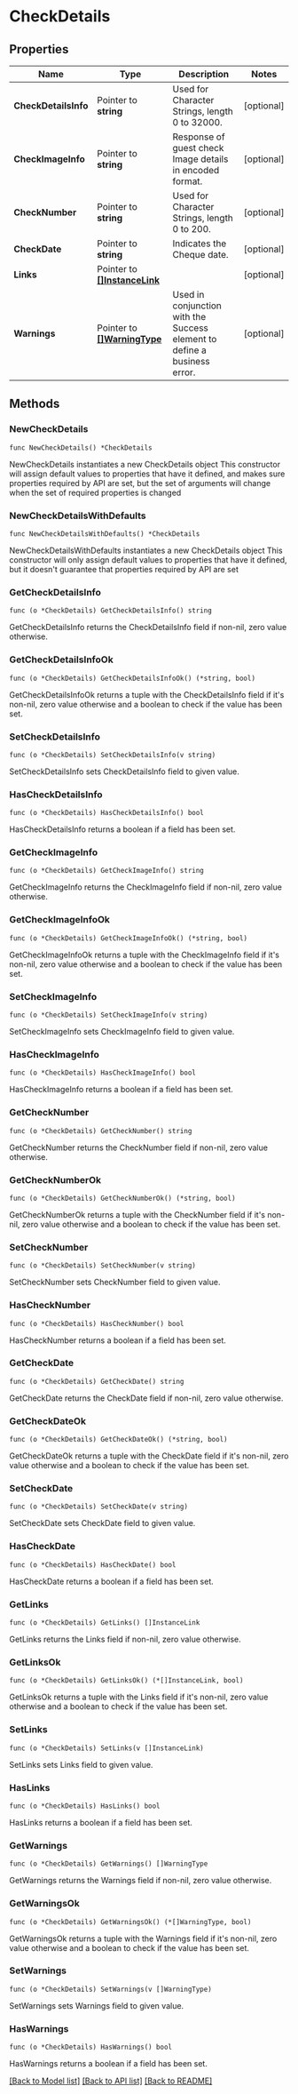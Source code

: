 # CheckDetails

## Properties

Name | Type | Description | Notes
------------ | ------------- | ------------- | -------------
**CheckDetailsInfo** | Pointer to **string** | Used for Character Strings, length 0 to 32000. | [optional] 
**CheckImageInfo** | Pointer to **string** | Response of guest check Image details in encoded format. | [optional] 
**CheckNumber** | Pointer to **string** | Used for Character Strings, length 0 to 200. | [optional] 
**CheckDate** | Pointer to **string** | Indicates the Cheque date. | [optional] 
**Links** | Pointer to [**[]InstanceLink**](InstanceLink.md) |  | [optional] 
**Warnings** | Pointer to [**[]WarningType**](WarningType.md) | Used in conjunction with the Success element to define a business error. | [optional] 

## Methods

### NewCheckDetails

`func NewCheckDetails() *CheckDetails`

NewCheckDetails instantiates a new CheckDetails object
This constructor will assign default values to properties that have it defined,
and makes sure properties required by API are set, but the set of arguments
will change when the set of required properties is changed

### NewCheckDetailsWithDefaults

`func NewCheckDetailsWithDefaults() *CheckDetails`

NewCheckDetailsWithDefaults instantiates a new CheckDetails object
This constructor will only assign default values to properties that have it defined,
but it doesn't guarantee that properties required by API are set

### GetCheckDetailsInfo

`func (o *CheckDetails) GetCheckDetailsInfo() string`

GetCheckDetailsInfo returns the CheckDetailsInfo field if non-nil, zero value otherwise.

### GetCheckDetailsInfoOk

`func (o *CheckDetails) GetCheckDetailsInfoOk() (*string, bool)`

GetCheckDetailsInfoOk returns a tuple with the CheckDetailsInfo field if it's non-nil, zero value otherwise
and a boolean to check if the value has been set.

### SetCheckDetailsInfo

`func (o *CheckDetails) SetCheckDetailsInfo(v string)`

SetCheckDetailsInfo sets CheckDetailsInfo field to given value.

### HasCheckDetailsInfo

`func (o *CheckDetails) HasCheckDetailsInfo() bool`

HasCheckDetailsInfo returns a boolean if a field has been set.

### GetCheckImageInfo

`func (o *CheckDetails) GetCheckImageInfo() string`

GetCheckImageInfo returns the CheckImageInfo field if non-nil, zero value otherwise.

### GetCheckImageInfoOk

`func (o *CheckDetails) GetCheckImageInfoOk() (*string, bool)`

GetCheckImageInfoOk returns a tuple with the CheckImageInfo field if it's non-nil, zero value otherwise
and a boolean to check if the value has been set.

### SetCheckImageInfo

`func (o *CheckDetails) SetCheckImageInfo(v string)`

SetCheckImageInfo sets CheckImageInfo field to given value.

### HasCheckImageInfo

`func (o *CheckDetails) HasCheckImageInfo() bool`

HasCheckImageInfo returns a boolean if a field has been set.

### GetCheckNumber

`func (o *CheckDetails) GetCheckNumber() string`

GetCheckNumber returns the CheckNumber field if non-nil, zero value otherwise.

### GetCheckNumberOk

`func (o *CheckDetails) GetCheckNumberOk() (*string, bool)`

GetCheckNumberOk returns a tuple with the CheckNumber field if it's non-nil, zero value otherwise
and a boolean to check if the value has been set.

### SetCheckNumber

`func (o *CheckDetails) SetCheckNumber(v string)`

SetCheckNumber sets CheckNumber field to given value.

### HasCheckNumber

`func (o *CheckDetails) HasCheckNumber() bool`

HasCheckNumber returns a boolean if a field has been set.

### GetCheckDate

`func (o *CheckDetails) GetCheckDate() string`

GetCheckDate returns the CheckDate field if non-nil, zero value otherwise.

### GetCheckDateOk

`func (o *CheckDetails) GetCheckDateOk() (*string, bool)`

GetCheckDateOk returns a tuple with the CheckDate field if it's non-nil, zero value otherwise
and a boolean to check if the value has been set.

### SetCheckDate

`func (o *CheckDetails) SetCheckDate(v string)`

SetCheckDate sets CheckDate field to given value.

### HasCheckDate

`func (o *CheckDetails) HasCheckDate() bool`

HasCheckDate returns a boolean if a field has been set.

### GetLinks

`func (o *CheckDetails) GetLinks() []InstanceLink`

GetLinks returns the Links field if non-nil, zero value otherwise.

### GetLinksOk

`func (o *CheckDetails) GetLinksOk() (*[]InstanceLink, bool)`

GetLinksOk returns a tuple with the Links field if it's non-nil, zero value otherwise
and a boolean to check if the value has been set.

### SetLinks

`func (o *CheckDetails) SetLinks(v []InstanceLink)`

SetLinks sets Links field to given value.

### HasLinks

`func (o *CheckDetails) HasLinks() bool`

HasLinks returns a boolean if a field has been set.

### GetWarnings

`func (o *CheckDetails) GetWarnings() []WarningType`

GetWarnings returns the Warnings field if non-nil, zero value otherwise.

### GetWarningsOk

`func (o *CheckDetails) GetWarningsOk() (*[]WarningType, bool)`

GetWarningsOk returns a tuple with the Warnings field if it's non-nil, zero value otherwise
and a boolean to check if the value has been set.

### SetWarnings

`func (o *CheckDetails) SetWarnings(v []WarningType)`

SetWarnings sets Warnings field to given value.

### HasWarnings

`func (o *CheckDetails) HasWarnings() bool`

HasWarnings returns a boolean if a field has been set.


[[Back to Model list]](../README.md#documentation-for-models) [[Back to API list]](../README.md#documentation-for-api-endpoints) [[Back to README]](../README.md)


